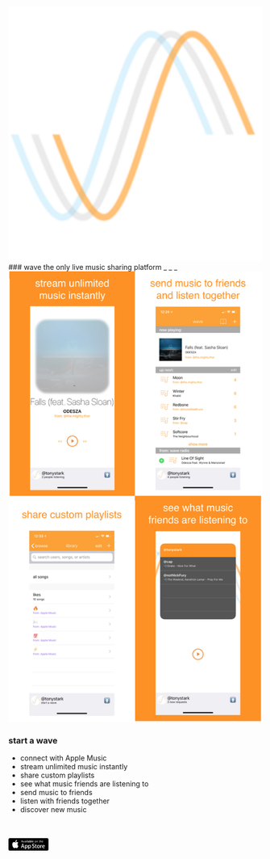 <img src="wave.png">
### wave
the only live music sharing platform
_ _ _

<img src="promo.png">

### start a wave
- connect with Apple Music
- stream unlimited music instantly
- share custom playlists
- see what music friends are listening to
- send music to friends
- listen with friends together
- discover new music

<br>
<br>
<img src="appstore.png" width="80" height="25">
